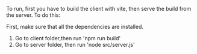 To run, first you have to build the client with vite, then serve the build from the server. To do this:

First, make sure that all the dependencies are installed.

1. Go to client folder,then run 'npm run build'
2. Go to server folder, then run 'node src/server.js'
